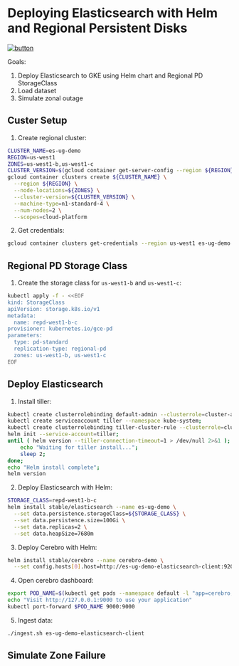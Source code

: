 # Deploying Elasticsearch with Helm and Regional Persistent Disks

[![button](http://gstatic.com/cloudssh/images/open-btn.png)](https://console.cloud.google.com/kubernetes/?cloudshell_git_repo=https%3A%2F%2Fgithub.com%2Fdanisla%2Fes-ug-demo.git&amp;cloudshell_working_dir=demo1&amp;cloudshell_image=gcr.io%2Fcloud-solutions-group%2Fterraform-helm%3Alatest&amp;cloudshell_tutorial=.%2FREADME.md)

Goals:

1. Deploy Elasticsearch to GKE using Helm chart and Regional PD StorageClass
2. Load dataset
3. Simulate zonal outage

## Custer Setup

1. Create regional cluster:

```bash
CLUSTER_NAME=es-ug-demo
REGION=us-west1
ZONES=us-west1-b,us-west1-c
CLUSTER_VERSION=$(gcloud container get-server-config --region ${REGION} --format='value(validMasterVersions[0])')
gcloud container clusters create ${CLUSTER_NAME} \
  --region ${REGION} \
  --node-locations=${ZONES} \
  --cluster-version=${CLUSTER_VERSION} \
  --machine-type=n1-standard-4 \
  --num-nodes=2 \
  --scopes=cloud-platform
```

2. Get credentials:

```bash
gcloud container clusters get-credentials --region us-west1 es-ug-demo
```

## Regional PD Storage Class

1. Create the storage class for `us-west1-b` and `us-west1-c`:

```bash
kubectl apply -f - <<EOF
kind: StorageClass
apiVersion: storage.k8s.io/v1
metadata:
  name: repd-west1-b-c
provisioner: kubernetes.io/gce-pd
parameters:
  type: pd-standard
  replication-type: regional-pd
  zones: us-west1-b, us-west1-c
EOF
```

## Deploy Elasticsearch

1. Install tiller:

```bash
kubectl create clusterrolebinding default-admin --clusterrole=cluster-admin --user=$(gcloud config get-value account);
kubectl create serviceaccount tiller --namespace kube-system;
kubectl create clusterrolebinding tiller-cluster-rule --clusterrole=cluster-admin --serviceaccount=kube-system:tiller;
helm init --service-account=tiller;
until ( helm version --tiller-connection-timeout=1 > /dev/null 2>&1 ); do
    echo "Waiting for tiller install...";
    sleep 2;
done;
echo "Helm install complete";
helm version
```

2. Deploy Elasticsearch with Helm:

```bash
STORAGE_CLASS=repd-west1-b-c
helm install stable/elasticsearch --name es-ug-demo \
  --set data.persistence.storageClass=${STORAGE_CLASS} \
  --set data.persistence.size=100Gi \
  --set data.replicas=2 \
  --set data.heapSize=7680m
```

3. Deploy Cerebro with Helm:

```bash
helm install stable/cerebro --name cerebro-demo \
  --set config.hosts[0].host=http://es-ug-demo-elasticsearch-client:9200,config.hosts[0].name=es-ug-demo
```

4. Open cerebro dashboard:

```bash
export POD_NAME=$(kubectl get pods --namespace default -l "app=cerebro,release=cerebro-demo" -o jsonpath="{.items[0].metadata.name}")
echo "Visit http://127.0.0.1:9000 to use your application"
kubectl port-forward $POD_NAME 9000:9000
```

5. Ingest data:

```bash
./ingest.sh es-ug-demo-elasticsearch-client
```

## Simulate Zone Failure